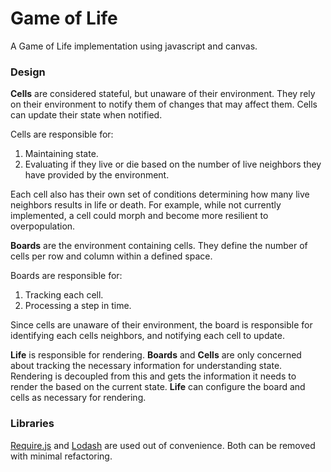 # Game of Life
A Game of Life implementation using javascript and canvas.

### Design
**Cells** are considered stateful, but unaware of their environment. They rely on their environment to notify them of changes that may affect them. Cells can update their state when notified.

Cells are responsible for:

1. Maintaining state.
2. Evaluating if they live or die based on the number of live neighbors they have provided by the environment.

Each cell also has their own set of conditions determining how many live neighbors results in life or death. For example, while not currently implemented, a cell could morph and become more resilient to overpopulation.

**Boards** are the environment containing cells. They define the number of cells per row and column within a defined space.

Boards are responsible for:

1. Tracking each cell.
2. Processing a step in time.

Since cells are unaware of their environment, the board is responsible for identifying each cells neighbors, and notifying each cell to update.

**Life** is responsible for rendering. **Boards** and **Cells** are only concerned about tracking the necessary information for understanding state. Rendering is decoupled from this and gets the information it needs to render the based on the current state. **Life** can configure the board and cells as necessary for rendering.

### Libraries
[Require.js](http://requirejs.org/) and [Lodash](https://lodash.com/) are used out of convenience. Both can be removed with minimal refactoring.
